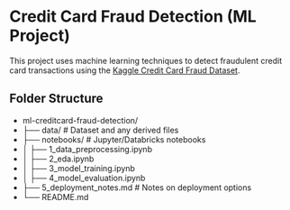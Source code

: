 # Credit Card Fraud Detection (ML Project)

This project uses machine learning techniques to detect fraudulent credit card transactions using the [Kaggle Credit Card Fraud Dataset](https://www.kaggle.com/datasets/mlg-ulb/creditcardfraud).

## Folder Structure

- ml-creditcard-fraud-detection/
- ├── data/ # Dataset and any derived files
- ├── notebooks/ # Jupyter/Databricks notebooks
- │ ├── 1_data_preprocessing.ipynb
- │ ├── 2_eda.ipynb
- │ ├── 3_model_training.ipynb
- │ ├── 4_model_evaluation.ipynb
- ├── 5_deployment_notes.md # Notes on deployment options
- └── README.md

